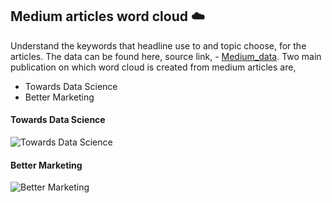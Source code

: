 ## Medium articles word cloud :cloud:
Understand the keywords that headline use to and topic choose, for the articles. The data can be found here,  source link, - [Medium_data](https://www.kaggle.com/datasets/dorianlazar/medium-articles-dataset?select=medium_data.csv). Two main publication on which word cloud is created from medium articles are,
+ Towards Data Science
+ Better Marketing


#### Towards Data Science
![Towards Data Science](../assets/Towards_Data_Science.png)

#### Better Marketing
![Better Marketing](../assets/Better_Marketing.png)



